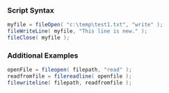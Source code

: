 ### Script Syntax




```java
myfile = fileOpen( "c:\temp\test1.txt", "write" );
fileWriteLine( myfile, "This line is new." );
fileClose( myfile );

```


### Additional Examples


```java
openFile = fileopen( filepath, "read" );
readfromfile = filereadline( openfile );
filewriteline( filepath, readfromfile );

```


